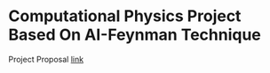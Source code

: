 
# Computational Physics Project Based On AI-Feynman Technique
Project Proposal  [link](https://www.overleaf.com/read/cnqyspfhdsqt) 

